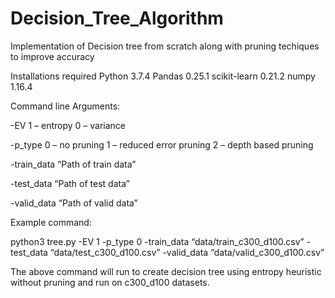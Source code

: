 # Decision_Tree_Algorithm
Implementation of Decision tree from scratch along with pruning techiques to improve accuracy




Installations required
Python 3.7.4
Pandas 0.25.1
scikit-learn 0.21.2
numpy 1.16.4


Command line Arguments:

-EV
1 – entropy
0 – variance

-p_type
0 – no pruning
1 – reduced error pruning
2 – depth based pruning

-train_data
 “Path of train data”

-test_data
“Path of test data”

-valid_data
“Path of valid data”

Example command:

python3 tree.py -EV 1 -p_type 0 -train_data “data/train_c300_d100.csv” -test_data “data/test_c300_d100.csv”  -valid_data “data/valid_c300_d100.csv” 

The above command will run to create decision tree using entropy heuristic without pruning and run on c300_d100 datasets.


